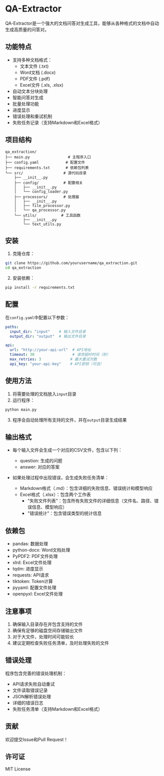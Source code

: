 # QA-Extractor

QA-Extractor是一个强大的文档问答对生成工具，能够从各种格式的文档中自动生成高质量的问答对。

## 功能特点

- 支持多种文档格式：
  - 文本文件 (.txt)
  - Word文档 (.docx)
  - PDF文件 (.pdf)
  - Excel文件 (.xls, .xlsx)
- 自动文本分块处理
- 智能问答对生成
- 批量处理功能
- 进度显示
- 错误处理和重试机制
- 失败任务记录（支持Markdown和Excel格式）

## 项目结构

```
qa_extraction/
├── main.py                 # 主程序入口
├── config.yaml            # 配置文件
├── requirements.txt       # 依赖包列表
└── src/                  # 源代码目录
    ├── __init__.py
    ├── config/           # 配置相关
    │   ├── __init__.py
    │   └── config_loader.py
    ├── processors/       # 处理器
    │   ├── __init__.py
    │   ├── file_processor.py
    │   └── qa_processor.py
    └── utils/           # 工具函数
        ├── __init__.py
        └── text_utils.py
```

## 安装

1. 克隆仓库：
```bash
git clone https://github.com/yourusername/qa_extraction.git
cd qa_extraction
```

2. 安装依赖：
```bash
pip install -r requirements.txt
```

## 配置

在`config.yaml`中配置以下参数：

```yaml
paths:
  input_dir: "input"    # 输入文件目录
  output_dir: "output"  # 输出文件目录

api:
  url: "http://your-api-url"  # API地址
  timeout: 30                 # 请求超时时间（秒）
  max_retries: 3             # 最大重试次数
  api_key: "your-api-key"    # API密钥（可选）
```

## 使用方法

1. 将需要处理的文档放入`input`目录
2. 运行程序：
```bash
python main.py
```

3. 程序会自动处理所有支持的文件，并在`output`目录生成结果

## 输出格式

- 每个输入文件会生成一个对应的CSV文件，包含以下列：
  - question: 生成的问题
  - answer: 对应的答案

- 如果处理过程中出现错误，会生成失败任务清单：
  - Markdown格式（.md）：包含详细的失败信息、错误统计和模型响应
  - Excel格式（.xlsx）：包含两个工作表
    - "失败文件列表"：包含所有失败文件的详细信息（文件名、路径、错误信息、模型响应）
    - "错误统计"：包含错误类型的统计信息

## 依赖包

- pandas: 数据处理
- python-docx: Word文档处理
- PyPDF2: PDF文件处理
- xlrd: Excel文件处理
- tqdm: 进度显示
- requests: API请求
- tiktoken: Token计算
- pyyaml: 配置文件处理
- openpyxl: Excel文件处理

## 注意事项

1. 确保输入目录存在并包含支持的文件
2. 确保有足够的磁盘空间存储输出文件
3. 对于大文件，处理时间可能较长
4. 建议定期检查失败任务清单，及时处理失败的文件

## 错误处理

程序包含完善的错误处理机制：
- API请求失败自动重试
- 文件读取错误记录
- JSON解析错误处理
- 详细的错误日志
- 失败任务清单（支持Markdown和Excel格式）

## 贡献

欢迎提交Issue和Pull Request！

## 许可证

MIT License 